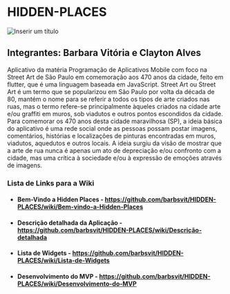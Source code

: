 # HIDDEN-PLACES
![Inserir um título](https://github.com/barbsvit/HIDDEN-PLACES/assets/127262745/38523d23-228a-4a19-ad8d-5f4d4cc61d1f)
## Integrantes: Barbara Vitória e Clayton Alves 


Aplicativo da matéria Programação de Aplicativos Mobile com foco na Street Art de São Paulo em comemoração aos 470 anos da cidade, feito em flutter, que é uma linguagem baseada em JavaScript.
Street Art ou Street Art é um termo que se popularizou em São Paulo por volta da década de 80, mantém o nome para se referir a todos os tipos de arte criados nas ruas, mas o termo refere-se principalmente àqueles criados na cidade arte e/ou graffiti em muros, sob viadutos e outros pontos escondidos da cidade. Para comemorar os 470 anos desta cidade maravilhosa (SP), a ideia básica do aplicativo é uma rede social onde as pessoas possam postar imagens, comentários, histórias e localizações de pinturas encontradas em muros, viadutos, aquedutos e outros locais. A ideia surgiu da visão de mostrar que a arte de rua nunca é apenas um ato de depreciação e/ou confronto com a cidade, mas uma crítica à sociedade e/ou à expressão de emoções através de imagens.

### Lista de Links para a Wiki
- #### Bem-Vindo a Hidden Places - https://github.com/barbsvit/HIDDEN-PLACES/wiki/Bem-vindo-a-Hidden-Places
- #### Descrição detalhada da Aplicação - https://github.com/barbsvit/HIDDEN-PLACES/wiki/Descrição-detalhada
- #### Lista de Widgets - https://github.com/barbsvit/HIDDEN-PLACES/wiki/Lista-de-Widgets
- #### Desenvolvimento do MVP - https://github.com/barbsvit/HIDDEN-PLACES/wiki/Desenvolvimento-do-MVP
